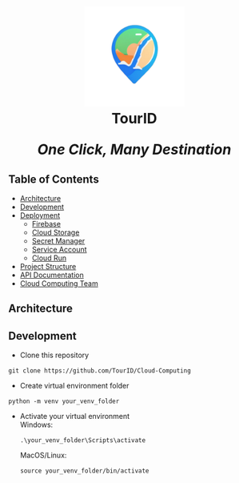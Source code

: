 <h1 align="center">
  <br>
    <img src="assets/tourid.png" alt="TourID" width="200">
  <br>
    TourID
  <br>
   <p><em>One Click, Many Destination</em></p>
</h1>

## Table of Contents
- [Architecture](#architecture)
- [Development](#development)
- [Deployment](#deployment)
  - [Firebase](#firebase)
  - [Cloud Storage](#cloud-storage)
  - [Secret Manager](#secret-manager)
  - [Service Account](#service-account)
  - [Cloud Run](#cloud-run)
- [Project Structure](#project-structure)
- [API Documentation](#api-documentations)
- [Cloud Computing Team](#cloud-computing-team)

## Architecture

## Development
- Clone this repository
```
git clone https://github.com/TourID/Cloud-Computing
```

- Create virtual environment folder
```
python -m venv your_venv_folder
```

- Activate your virtual environment
  <br>
  Windows:
  ```
  .\your_venv_folder\Scripts\activate
  ```
  MacOS/Linux:
  ```
  source your_venv_folder/bin/activate

